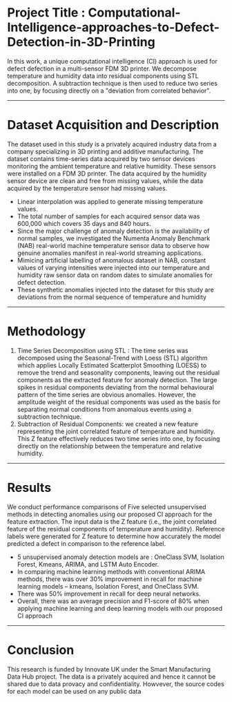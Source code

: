 # Project Title  :  Computational-Intelligence-approaches-to-Defect-Detection-in-3D-Printing
In this work, a unique computational intelligence (CI) approach is used for defect defection in a multi-sensor FDM 3D printer. We decompose temperature and humidity data into residual components using STL decomposition. A subtraction technique is then used to reduce two series into one, by focusing directly on a "deviation from correlated behavior".
************************
# Dataset Acquisition and Description
The dataset used in this study is a privately acquired industry data from a company specializing in 3D printing and additive manufacturing. The dataset contains time-series data acquired by two sensor devices monitoring the ambient temperature and relative humidity. These sensors were installed on a FDM 3D printer. The data acquired by the humidity sensor device are clean and free from missing values, while the data acquired by the temperature sensor had missing values. 
- Linear interpolation was applied to generate missing temperature values.
- The total number of samples for each acquired sensor data was 600,000 which covers 35 days and 840 hours.
- Since the major challenge of anomaly detection is the availability of normal samples, we investigated the Numenta Anomaly Benchmark (NAB) real-world machine temperature sensor data to observe how genuine anomalies manifest in real-world streaming applications.
- Mimicing artificial labelling of anomalous dataset in NAB, constant values of varying intensities were injected into our temperature and humidity raw sensor data on random dates to simulate anomalies for defect detection.
- These synthetic anomalies injected into the dataset for this study are deviations from the normal sequence of temperature and humidity
******************
# Methodology
1. Time Series Decomposition using STL : The time series was decomposed using the Seasonal-Trend with Loess (STL) algorithm which applies Locally Estimated Scatterplot Smoothing (LOESS) to remove the trend and seasonality components, leaving out the residual components as the extracted feature for anomaly detection. The large spikes in residual components deviating from the normal behavioural pattern of the time series are obvious anomalies. However, the amplitude weight of the residual components was used as the basis for separating normal conditions from anomalous events using a subtraction technique.
2. Subtraction of Residual Components: we created a new feature representing the joint correlated feature of temperature and humidity.  This Z feature effectively reduces two time series into one, by focusing directly on the relationship between the temperature and relative humidity.
*************************
# Results
We conduct performance comparisons of Five selected unsupervised methods in detecting anomalies using our proposed CI approach for the feature extraction. The input data is the Z feature (i.e., the joint correlated feature of the residual components of temperature and humidity). Reference labels were generated for Z feature to determine how accurately the model predicted a defect in comparison to the reference label.
- 5 unsupervised anomaly detection models are : OneClass SVM, Isolation Forest, Kmeans, ARIMA, and LSTM Auto Encoder.
- In comparing machine learning methods with conventional ARIMA methods, there was over 30% improvement in recall for machine learning models – kmeans, Isolation Forest, and OneClass SVM.
- There was 50% improvement in recall for deep neural networks.
- Overall, there was an average precision and F1-score of 80% when applying machine learning and deep learning models with our proposed CI approach
********************
# Conclusion
This research is funded by Innovate UK under the Smart Manufacturing Data Hub project. The data is a privately acquired and hence it cannot be shared due to data provacy and confidentiality. Howvever, the source codes for each model can be used on any public data



